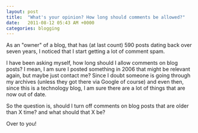 ```yaml
---
layout: post
title:  "What's your opinion? How long should comments be allowed?"
date:   2011-08-12 05:43 AM +0000
categories: blogging
---
```

<p>As an "owner" of a blog, that has (at last count) 590 posts dating back over seven years, I noticed that I start getting a lot of comment spam. </p>
<p>I have been asking myself, how long should I allow comments on blog posts? I mean, I am sure I posted something in 2006 that might be relevant again, but maybe just contact me? Since I doubt someone is going through my archives (unless they got there via Google of course) and even then, since this is a technology blog, I am sure there are a lot of things that are now out of date. </p>
<p>So the question is, should I turn off comments on blog posts that are older than X time? and what should that X be?</p>
<p>Over to you!</p>
<p> </p>